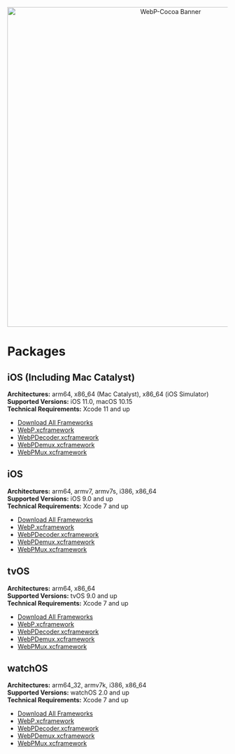 <p align="center">
  <img src="https://github.com/TimOliver/WebP-Cocoa/raw/main/banner.png" width="731" alt="WebP-Cocoa Banner" />
</p>

# Packages
 
## iOS (Including Mac Catalyst)

**Architectures:** arm64, x86_64 (Mac Catalyst), x86_64 (iOS Simulator)<br/>
**Supported Versions:** iOS 11.0, macOS 10.15<br/>
**Technical Requirements:** Xcode 11 and up

* [Download All Frameworks]()
* [WebP.xcframework]()
* [WebPDecoder.xcframework]()
* [WebPDemux.xcframework]()
* [WebPMux.xcframework]()

## iOS

**Architectures:** arm64, armv7, armv7s, i386, x86_64<br/>
**Supported Versions:** iOS 9.0 and up<br/>
**Technical Requirements:** Xcode 7 and up

* [Download All Frameworks]()
* [WebP.xcframework]()
* [WebPDecoder.xcframework]()
* [WebPDemux.xcframework]()
* [WebPMux.xcframework]()

## tvOS

**Architectures:** arm64, x86_64<br/>
**Supported Versions:** tvOS 9.0 and up<br/>
**Technical Requirements:** Xcode 7 and up

* [Download All Frameworks]()
* [WebP.xcframework]()
* [WebPDecoder.xcframework]()
* [WebPDemux.xcframework]()
* [WebPMux.xcframework]()

## watchOS

**Architectures:** arm64_32, armv7k, i386, x86_64<br/>
**Supported Versions:** watchOS 2.0 and up<br/>
**Technical Requirements:** Xcode 7 and up

* [Download All Frameworks]()
* [WebP.xcframework]()
* [WebPDecoder.xcframework]()
* [WebPDemux.xcframework]()
* [WebPMux.xcframework]()